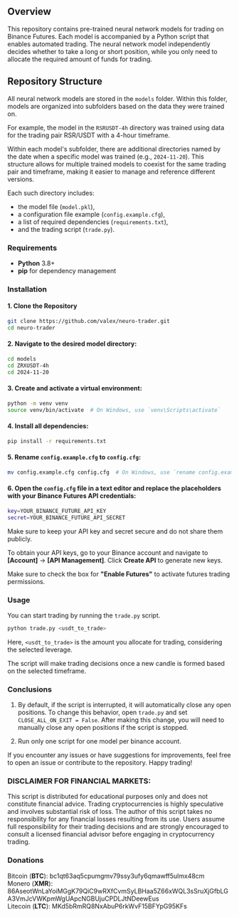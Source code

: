 ## Overview
This repository contains pre-trained neural network models for trading on Binance Futures. Each model is accompanied by a Python script that enables automated trading. The neural network model independently decides whether to take a long or short position, while you only need to allocate the required amount of funds for trading.

## Repository Structure
All neural network models are stored in the `models` folder. Within this folder, models are organized into subfolders based on the data they were trained on.

For example, the model in the `RSRUSDT-4h` directory was trained using data for the trading pair RSR/USDT with a 4-hour timeframe.

Within each model's subfolder, there are additional directories named by the date when a specific model was trained (e.g., `2024-11-20`). This structure allows for multiple trained models to coexist for the same trading pair and timeframe, making it easier to manage and reference different versions.

Each such directory includes:

- the model file (`model.pkl`),
- a configuration file example (`config.example.cfg`),
- a list of required dependencies (`requirements.txt`),
- and the trading script (`trade.py`).


### Requirements
- **Python** 3.8+
- **pip** for dependency management

### Installation

#### 1. Clone the Repository
```sh
git clone https://github.com/valex/neuro-trader.git
cd neuro-trader
```

#### 2. Navigate to the desired model directory:
```sh
cd models
cd ZRXUSDT-4h
cd 2024-11-20
```

#### 3. Create and activate a virtual environment:
```sh
python -m venv venv
source venv/bin/activate  # On Windows, use `venv\Scripts\activate`
```

#### 4. Install all dependencies:
```sh
pip install -r requirements.txt
```

#### 5. Rename `config.example.cfg` to `config.cfg`:
```sh
mv config.example.cfg config.cfg  # On Windows, use `rename config.example.cfg config.cfg`
```


#### 6. Open the `config.cfg` file in a text editor and replace the placeholders with your Binance Futures API credentials:
```sh
key=YOUR_BINANCE_FUTURE_API_KEY
secret=YOUR_BINANCE_FUTURE_API_SECRET
```

Make sure to keep your API key and secret secure and do not share them publicly.

To obtain your API keys, go to your Binance account and navigate to **[Account]** → **[API Management]**. Click **Create API** to generate new keys.

Make sure to check the box for **"Enable Futures"** to activate futures trading permissions.



### Usage

You can start trading by running the `trade.py` script.
```sh
python trade.py <usdt_to_trade>
```

Here, `<usdt_to_trade>` is the amount you allocate for trading, considering the selected leverage.

The script will make trading decisions once a new candle is formed based on the selected timeframe.




### Conclusions

1. By default, if the script is interrupted, it will automatically close any open positions. To change this behavior, open `trade.py` and set `CLOSE_ALL_ON_EXIT = False`. After making this change, you will need to manually close any open positions if the script is stopped.

2. Run only one script for one model per binance account.

If you encounter any issues or have suggestions for improvements, feel free to open an issue or contribute to the repository. Happy trading!

### DISCLAIMER FOR FINANCIAL MARKETS:
This script is distributed for educational purposes only and does not constitute financial advice. Trading cryptocurrencies is highly speculative and involves substantial risk of loss. The author of this script takes no responsibility for any financial losses resulting from its use. Users assume full responsibility for their trading decisions and are strongly encouraged to consult a licensed financial advisor before engaging in cryptocurrency trading.

### Donations
Bitcoin (**BTC**): bc1qt63aq5cpumgmv79ssy3ufy6qmawff5ulmx48cm  
Monero (**XMR**): 86AseotWnLaYoiMGgK79QiC9wRXfCvmSyLBHaa5Z66xWQL3sSruXjGfbLGA3VmJcVWKpmWgUApcNGBUjuCPDLJtNDeewEus  
Litecoin (**LTC**): MKd5bRmRQ8NxAbuP6rkWvF15BFYpG95KFs  




